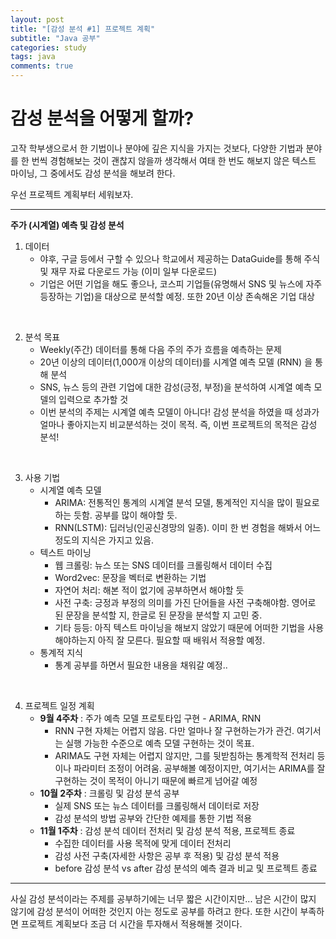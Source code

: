 ```yaml
---
layout: post
title: "[감성 분석 #1] 프로젝트 계획"
subtitle: "Java 공부"
categories: study
tags: java
comments: true
---
```



# 감성 분석을 어떻게 할까?

고작 학부생으로서 한 기법이나 분야에 깊은 지식을 가지는 것보다, 다양한 기법과 분야를 한 번씩 경험해보는 것이 괜찮지 않을까 생각해서 여태 한 번도 해보지 않은 텍스트 마이닝, 그 중에서도 감성 분석을 해보려 한다.

우선 프로젝트 계획부터 세워보자.

---

**주가 (시계열) 예측 및 감성 분석**

1. 데이터
    - 야후, 구글 등에서 구할 수 있으나 학교에서 제공하는 DataGuide를 통해 주식 및 재무 자료 다운로드 가능 (이미 일부 다운로드)
    - 기업은 어떤 기업을 해도 좋으나, 코스피 기업들(유명해서 SNS 및 뉴스에 자주 등장하는 기업)을 대상으로 분석할 예정. 또한 20년 이상 존속해온 기업 대상
<br/>

2. 분석 목표
    - Weekly(주간) 데이터를 통해 다음 주의 주가 흐름을 예측하는 문제
    - 20년 이상의 데이터(1,000개 이상의 데이터)를 시계열 예측 모델 (RNN) 을 통해 분석
    - SNS, 뉴스 등의 관련 기업에 대한 감성(긍정, 부정)을 분석하여 시계열 예측 모델의 입력으로 추가할 것
    - 이번 분석의 주제는 시계열 예측 모델이 아니다! 감성 분석을 하였을 때 성과가 얼마나 좋아지는지 비교분석하는 것이 목적. 즉, 이번 프로젝트의 목적은 감성 분석!
<br/>

3. 사용 기법
    - 시계열 예측 모델
        - ARIMA: 전통적인 통계의 시계열 분석 모델, 통계적인 지식을 많이 필요로 하는 듯함. 공부를 많이 해야할 듯.
        - RNN(LSTM): 딥러닝(인공신경망의 일종). 이미 한 번 경험을 해봐서 어느 정도의 지식은 가지고 있음.
    - 텍스트 마이닝
        - 웹 크롤링: 뉴스 또는 SNS 데이터를 크롤링해서 데이터 수집
        - Word2vec: 문장을 벡터로 변환하는 기법
        - 자연어 처리: 해본 적이 없기에 공부하면서 해야할 듯
        - 사전 구축: 긍정과 부정의 의미를 가진 단어들을 사전 구축해야함. 영어로 된 문장을 분석할 지, 한글로 된 문장을 분석할 지 고민 중.
        - 기타 등등: 아직 텍스트 마이닝을 해보지 않았기 때문에 어떠한 기법을 사용해야하는지 아직 잘 모른다. 필요할 때 배워서 적용할 예정.
    - 통계적 지식
        - 통계 공부를 하면서 필요한 내용을 채워갈 예정..
<br/>

4. 프로젝트 일정 계획
    - **9월 4주차** : 주가 예측 모델 프로토타입 구현 - ARIMA, RNN
        - RNN 구현 자체는 어렵지 않음. 다만 얼마나 잘 구현하는가가 관건. 여기서는 실행 가능한 수준으로 예측 모델 구현하는 것이 목표.
        - ARIMA도 구현 자체는 어렵지 않지만, 그를 뒷받침하는 통계학적 전처리 등이나 파라미터 조정이 어려움. 공부해볼 예정이지만, 여기서는 ARIMA를 잘 구현하는 것이 목적이 아니기 때문에 빠르게 넘어갈 예정
    - **10월 2주차** : 크롤링 및 감성 분석 공부
        - 실제 SNS 또는 뉴스 데이터를 크롤링해서 데이터로 저장
        - 감성 분석의 방법 공부와 간단한 예제를 통한 기법 적용
    - **11월 1주차** : 감성 분석 데이터 전처리 및 감성 분석 적용, 프로젝트 종료
        - 수집한 데이터를 사용 목적에 맞게 데이터 전처리
        - 감성 사전 구축(자세한 사항은 공부 후 적용) 및 감성 분석 적용
        - before 감성 분석 vs after 감성 분석의 예측 결과 비교 및 프로젝트 종료

---

사실 감성 분석이라는 주제를 공부하기에는 너무 짧은 시간이지만... 남은 시간이 많지 않기에 감성 분석이 어떠한 것인지 아는 정도로 공부를 하려고 한다. 또한 시간이 부족하면 프로젝트 계획보다 조금 더 시간을 투자해서 적용해볼 것이다.

